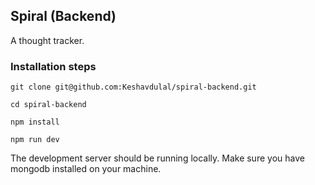 ## Spiral (Backend)

A thought tracker.

### Installation steps

```
git clone git@github.com:Keshavdulal/spiral-backend.git
```

```
cd spiral-backend
```

```
npm install
```

```
npm run dev
```

The development server should be running locally.
Make sure you have mongodb installed on your machine.